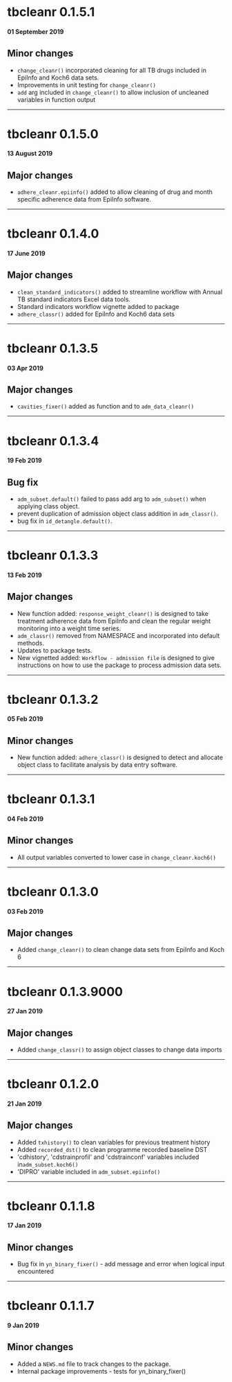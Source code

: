 # tbcleanr 0.1.5.1
#### 01 September 2019
## Minor changes

* `change_cleanr()` incorporated cleaning for all TB drugs included in 
EpiInfo and Koch6 data sets. 
* Improvements in unit testing for `change_cleanr()`
* `add` arg included in `change_cleanr()` to allow inclusion of uncleaned variables in function output

---
# tbcleanr 0.1.5.0
#### 13 August 2019
## Major changes

* `adhere_cleanr.epiinfo()` added to allow cleaning of drug and month specific
adherence data from EpiInfo software. 

---
# tbcleanr 0.1.4.0
#### 17 June 2019
## Major changes

* `clean_standard_indicators()` added to streamline workflow with Annual TB standard
indicators Excel data tools.
* Standard indicators workflow vignette added to package
* `adhere_classr()` added for EpiInfo and Koch6 data sets

---
# tbcleanr 0.1.3.5
#### 03 Apr 2019
## Major changes

* `cavities_fixer()` added as function and to `adm_data_cleanr()`

---
# tbcleanr 0.1.3.4
#### 19 Feb 2019
## Bug fix

* `adm_subset.default()` failed to pass add arg to `adm_subset()` when applying class object.
* prevent duplication of admission object class addition in `adm_classr()`.
* bug fix in `id_detangle.default()`.

---
# tbcleanr 0.1.3.3
#### 13 Feb 2019
## Major changes

* New function added: `response_weight_cleanr()` is designed to take treatment
adherence data from EpiInfo and clean the regular weight monitoring into a weight
time series.
* `adm_classr()` removed from NAMESPACE and incorporated into default methods.
* Updates to package tests.
* New vignetted added: `Workflow - admission file` is designed to give instructions on how to use the package to process admission data sets.

---

# tbcleanr 0.1.3.2
#### 05 Feb 2019
## Minor changes

* New function added: `adhere_classr()` is designed to detect and allocate
object class to facilitate analysis by data entry software.

---

# tbcleanr 0.1.3.1
#### 04 Feb 2019
## Minor changes

* All output variables converted to lower case in `change_cleanr.koch6()`

---

# tbcleanr 0.1.3.0
#### 03 Feb 2019
## Major changes

* Added `change_cleanr()` to clean change data sets from EpiInfo and Koch 6

---

# tbcleanr 0.1.3.9000
#### 27 Jan 2019
## Major changes

* Added `change_classr()` to assign object classes to change data imports

---

# tbcleanr 0.1.2.0
#### 21 Jan 2019
## Major changes

* Added `txhistory()` to clean variables for previous treatment history
* Added `recorded_dst()` to clean programme recorded baseline DST
* 'cdhistory', 'cdstrainprofil' and 'cdstrainconf' variables included in`adm_subset.koch6()`
* 'DIPRO' variable included in `adm_subset.epiinfo()`

---

# tbcleanr 0.1.1.8
#### 17 Jan 2019
## Minor changes

* Bug fix in `yn_binary_fixer()` - add message and error when
logical input encountered

---

# tbcleanr 0.1.1.7
#### 9 Jan 2019
## Minor changes

* Added a `NEWS.md` file to track changes to the package.
* Internal package improvements - tests for yn_binary_fixer()
